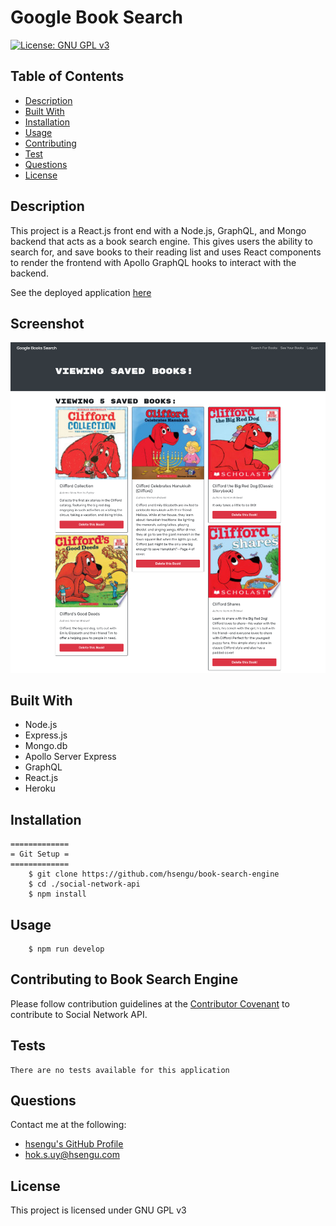 # Google Book Search
[![License: GNU GPL v3](https://img.shields.io/badge/License-GNU%20GPL%20v3-blue.svg)](https://www.gnu.org/licenses/gpl-3.0)

## Table of Contents
* [Description](#description)
* [Built With](#built-with)
* [Installation](#installation)
* [Usage](#usage)
* [Contributing](#contributing-to-book-search-engine)
* [Test](#test)
* [Questions](#questions)
* [License](#license)

## Description
This project is a React.js front end with a Node.js, GraphQL, and Mongo backend that acts as a book search engine. This gives users the ability to search for, and save books to their reading list and uses React components to render the frontend with Apollo GraphQL hooks to interact with the backend.

See the deployed application [here]()

## Screenshot
![Screenshot](./assets/screenshots/screenshot.png)

## Built With
- Node.js
- Express.js
- Mongo.db
- Apollo Server Express
- GraphQL
- React.js
- Heroku

## Installation
    =============
    = Git Setup =
    =============
        $ git clone https://github.com/hsengu/book-search-engine
        $ cd ./social-network-api
        $ npm install

## Usage
        $ npm run develop

## Contributing to Book Search Engine
Please follow contribution guidelines at the [Contributor Covenant](https://www.contributor-covenant.org/version/2/1/code_of_conduct/) to contribute to Social Network API.

## Tests
    There are no tests available for this application

## Questions
Contact me at the following:
- [hsengu's GitHub Profile](https://github.com/hsengu)
- hok.s.uy@hsengu.com

## License
This project is licensed under GNU GPL v3